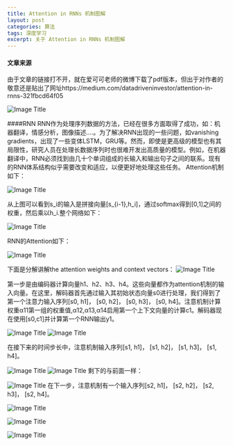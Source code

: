 ```yaml
---
title: Attention in RNNs 机制图解
layout: post
categories: 算法
tags: 深度学习
excerpt: 关于 Attention in RNNs 机制图解
---
```

#### 文章来源

由于文章的链接打不开，就在爱可可老师的微博下载了pdf版本，但出于对作者的敬意还是贴出了网址https://medium.com/datadriveninvestor/attention-in-rnns-321fbcd64f05

![Image Title](https://i.loli.net/2019/03/29/5c9d7712b86f5.png)

####RNN
RNN作为处理序列数据的方法，已经在很多方面取得了成功，如：机器翻译，情感分析，图像描述....。为了解决RNN出现的一些问题，如vanishing gradients，出现了一些变体LSTM，GRU等。然而，即使是更高级的模型也有其局限性，研究人员在处理长数据序列时也很难开发出高质量的模型。例如，在机器翻译中，RNN必须找到由几十个单词组成的长输入和输出句子之间的联系。现有的RNN体系结构似乎需要改变和适应，以便更好地处理这些任务。
Attention机制如下：

![Image Title](https://i.loli.net/2019/03/29/5c9d7afce7e03.png)

从上图可以看到s_i的输入是拼接向量[s_{i-1},h_i]，通过softmax得到[0,1]之间的权重，然后乘以h_i.整个网络如下：

![Image Title](https://i.loli.net/2019/03/29/5c9d7afce9fbc.png)

RNN的Attention如下：

![Image Title](https://i.loli.net/2019/03/29/5c9d7afd03e84.png)

下面是分解讲解the attention weights and context vectors：
![Image Title](https://i.loli.net/2019/03/29/5c9d7afd0d794.png)

第一步是由编码器计算向量h1、h2、h3、h4。这些向量都作为attention机制的输入向量。在这里，解码器首先通过输入其初始状态向量s0进行处理，我们得到了第一个注意力输入序列[s0, h1]， [s0, h2]， [s0, h3]， [s0, h4]。注意机制计算权重α11第一组的权重值,α12,α13,α14启用第一个上下文向量的计算c1。解码器现在使用[s0,c1]并计算第一个RNN输出y1。

![Image Title](https://i.loli.net/2019/03/29/5c9d7afd0cd2d.png)
![Image Title](https://i.loli.net/2019/03/29/5c9d7b0b708aa.png)

在接下来的时间步长中，注意机制输入序列[s1, h1]， [s1, h2]， [s1, h3]， [s1, h4]。

![Image Title](https://i.loli.net/2019/03/29/5c9d7afd0e0ae.png)
![Image Title](https://i.loli.net/2019/03/29/5c9d7b0b7235e.png)
剩下的与前面一样：

![Image Title](https://i.loli.net/2019/03/29/5c9d7b0b70034.png)
在下一步，注意机制有一个输入序列[s2, h1]， [s2, h2]， [s2, h3]， [s2, h4]。

![Image Title](https://i.loli.net/2019/03/29/5c9d7b0b71126.png)


![Image Title](https://i.loli.net/2019/03/29/5c9d7b0b717d2.png)



![Image Title](https://i.loli.net/2019/03/29/5c9d7b0b72a8f.png)

